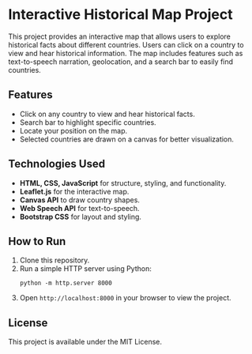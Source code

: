 # Interactive Historical Map Project

This project provides an interactive map that allows users to explore historical facts about different countries. Users can click on a country to view and hear historical information. The map includes features such as text-to-speech narration, geolocation, and a search bar to easily find countries.

## Features
- Click on any country to view and hear historical facts.
- Search bar to highlight specific countries.
- Locate your position on the map.
- Selected countries are drawn on a canvas for better visualization.

## Technologies Used
- **HTML, CSS, JavaScript** for structure, styling, and functionality.
- **Leaflet.js** for the interactive map.
- **Canvas API** to draw country shapes.
- **Web Speech API** for text-to-speech.
- **Bootstrap CSS** for layout and styling.

## How to Run
1. Clone this repository.
2. Run a simple HTTP server using Python:
   ```
   python -m http.server 8000
   ```
3. Open `http://localhost:8000` in your browser to view the project.

## License
This project is available under the MIT License.

